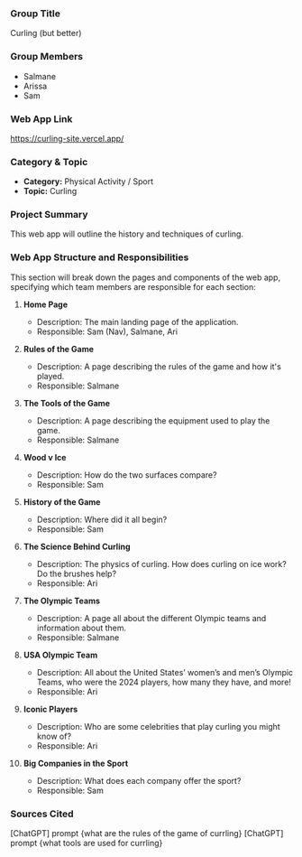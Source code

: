 ### Group Title

Curling (but better)

### Group Members

- Salmane
- Arissa
- Sam

### Web App Link

https://curling-site.vercel.app/

### Category & Topic

- **Category:** Physical Activity / Sport
- **Topic:** Curling

### Project Summary

This web app will outline the history and techniques of curling.

### Web App Structure and Responsibilities

This section will break down the pages and components of the web app, specifying which team members are responsible for each section:

1. **Home Page**

   - Description: The main landing page of the application.
   - Responsible: Sam (Nav), Salmane, Ari
   
2. **Rules of the Game**

   - Description: A page describing the rules of the game and how it's played.
   - Responsible: Salmane
  
3. **The Tools of the Game**

   - Description: A page describing the equipment used to play the game.
   - Responsible: Salmane

4. **Wood v Ice**

   - Description: How do the two surfaces compare?
   - Responsible: Sam

5. **History of the Game**

   - Description: Where did it all begin?
   - Responsible: Sam

6. **The Science Behind Curling**

   - Description: The physics of curling. How does curling on ice work? Do the brushes help?
   - Responsible: Ari
  
7. **The Olympic Teams**

   - Description: A page all about the different Olympic teams and information about them.
   - Responsible: Salmane

8. **USA Olympic Team**

   - Description: All about the United States’ women’s and men’s Olympic Teams, who were the 2024 players, how many they have, and more!
   - Responsible: Ari

9. **Iconic Players**

   - Description: Who are some celebrities that play curling you might know of?
   - Responsible: Ari
  
10. **Big Companies in the Sport**

      - Description: What does each company offer the sport?
      - Responsible: Sam

### Sources Cited
[ChatGPT] prompt {what are the rules of the game of currling}
[ChatGPT] prompt {what tools are used for currling}
